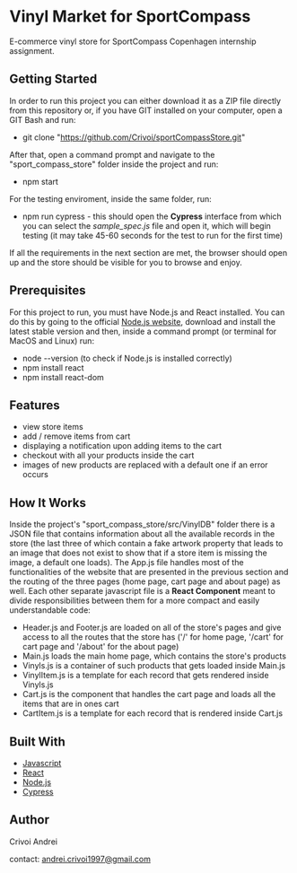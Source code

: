 # Vinyl Market for SportCompass
E-commerce vinyl store for SportCompass Copenhagen internship assignment.

## Getting Started
In order to run this project you can either download it as a ZIP file directly from this repository or, if you have GIT installed on your computer, open a GIT Bash and run:
 - git clone "https://github.com/Crivoi/sportCompassStore.git"

After that, open a command prompt and navigate to the "sport_compass_store" folder inside the project and run:
 - npm start

For the testing enviroment, inside the same folder, run:
 - npm run cypress - this should open the **Cypress** interface from which you can select the *sample_spec.js* file and open it, which will begin testing (it may take 45-60 seconds for the test to run for the first time)

If all the requirements in the next section are met, the browser should open up and the store should be visible for you to browse and enjoy.

## Prerequisites
For this project to run, you must have Node.js and React installed. You can do this by going to the official [Node.js website](https://nodejs.org/en/), download and install the latest stable version and then, inside a command prompt (or terminal for MacOS and Linux) run:
 - node --version (to check if Node.js is installed correctly)
 - npm install react
 - npm install react-dom

## Features
 - view store items
 - add / remove items from cart
 - displaying a notification upon adding items to the cart
 - checkout with all your products inside the cart
 - images of new products are replaced with a default one if an error occurs

## How It Works
Inside the project's "sport_compass_store/src/VinylDB" folder there is a JSON file that contains information about all the available records in the store (the last three of which contain a fake artwork property that leads to an image that does not exist to show that if a store item is missing the image, a default one loads). The App.js file handles most of the functionalities of the website that are presented in the previous section and the routing of the three pages (home page, cart page and about page) as well. Each other separate javascript file is a **React Component** meant to divide responsibilities between them for a more compact and easily understandable code:
 - Header.js and Footer.js are loaded on all of the store's pages and give access to all the routes that the store has ('/' for home page, '/cart' for cart page and '/about' for the about page)
 - Main.js loads the main home page, which contains the store's products
 - Vinyls.js is a container of such products that gets loaded inside Main.js
 - VinylItem.js is a template for each record that gets rendered inside Vinyls.js
 - Cart.js is the component that handles the cart page and loads all the items that are in ones cart
 - CartItem.js is a template for each record that is rendered inside Cart.js

## Built With
 - [Javascript](https://www.javascript.com/)
 - [React](https://reactjs.org/)
 - [Node.js](https://nodejs.org/en/)
 - [Cypress](https://www.cypress.io/)

## Author
Crivoi Andrei

contact: andrei.crivoi1997@gmail.com